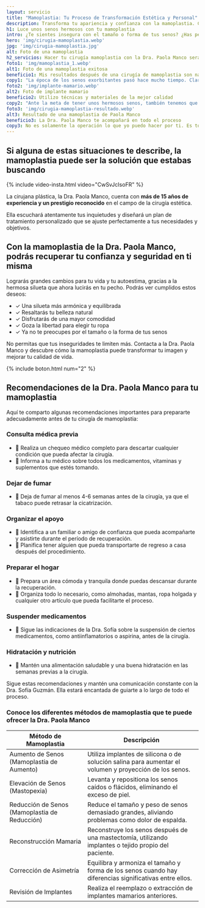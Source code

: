 ```yaml
---
layout: servicio
title: "Mamoplastia: Tu Proceso de Transformación Estética y Personal"
description: Transforma tu apariencia y confianza con la mamoplastia. Conoce cómo el cirujano Hermes Gamba puede ayudarte. ¡Haz clic para más información!
h1: Luce unos senos hermosos con tu mamoplastia
intro: ¿Te sientes insegura con el tamaño o forma de tus senos? ¿Has perdido volumen después de un embarazo o pérdida de peso? ¿Deseas una silueta más proporcionada y femenina?
hero: 'img/cirugia-mamoplastia.webp'
jpg: 'img/cirugia-mamoplastia.jpg'
alt: Foto de una mamoplastia
h2_servicios: Hacer tu cirugía mamoplastia con la Dra. Paola Manco será más beneficioso
foto1: 'img/mamoplastia_1.webp'
alt1: Foto de una mamoplastia exitosa
beneficio1: Mis resultados después de una cirugía de mamoplastia son naturales
copy1: "La época de los senos exorbitantes pasó hace mucho tiempo. Claro si no es tu gusto. Pero la mayoría de nosotras <strong>queremos que nuestros senos tengan simetría con la silueta de nuestra figura</strong>. Eso es lo que yo te garantizo.<br>Haz tu aumento o reducción y luce tu ropa y tu cuerpo como siempre haz querido hacerlo."
foto2: 'img/implante-mamario.webp'
alt2: Foto de implante mamario
beneficio2: Utilizo técnicas y materiales de la mejor calidad
copy2: "Ante la meta de tener unos hermosos senos, también tenemos que velar por la meta de tu bienestar y tu salud. <strong>Esa es mi prioridad: cuidar de tu salud y tu vida siempre.</strong> Por eso no escatimo en brindarte lo mejor cuando hagas tu cirugía de senos conmigo.<br>Hasta podrás beneficiarte de todas las alternativas que hay a los implantes para hacer tu procedimiento con mayor seguridad."
foto3: 'img/cirugia-mamoplastia-resultado.webp'
alt3: Resultado de una mamoplastia de Paola Manco
beneficio3: La Dra. Paola Manco te acompañará en todo el proceso
copy3: No es solamente la operación lo que yo puedo hacer por ti. Es todo un acompañamiento desde la primera consulta hasta la recuperación total de tu cirugía. Siempre tendrás mi asesoría profesional. Y cuando veas tu sueño cumplido, sabré que cumplí también el mío, como lo hago con cada una de mis amigas y pacientes.
---
```

## Si alguna de estas situaciones te describe, la mamoplastia puede ser la solución que estabas buscando

{% include video-insta.html video="CwSvJcIsoFR" %}

La cirujana plástica, la Dra. Paola Manco, cuenta con **más de 15 años de experiencia y un prestigio reconocido** en el campo de la cirugía estética.

Ella escuchará atentamente tus inquietudes y diseñará un plan de tratamiento personalizado que se ajuste perfectamente a tus necesidades y objetivos.

## Con la mamoplastia de la Dra. Paola Manco, podrás recuperar tu confianza y seguridad en ti misma

Lograrás grandes cambios para tu vida y tu autoestima, gracias a la hermosa silueta que ahora lucirás en tu pecho. Podrás ver cumplidos estos deseos:

- ✓ Una silueta más armónica y equilibrada
- ✓ Resaltarás tu belleza natural
- ✓ Disfrutarás de una mayor comodidad
- ✓ Goza la libertad para elegir tu ropa
- ✓ Ya no te preocupes por el tamaño o la forma de tus senos

No permitas que tus inseguridades te limiten más. Contacta a la Dra. Paola Manco y descubre cómo la mamoplastia puede transformar tu imagen y mejorar tu calidad de vida.

{% include boton.html num="2" %}

## Recomendaciones de la Dra. Paola Manco para tu mamoplastia

Aquí te comparto algunas recomendaciones importantes para prepararte adecuadamente antes de tu cirugía de mamoplastia:

### Consulta médica previa

- 🪷 Realiza un chequeo médico completo para descartar cualquier condición que pueda afectar la cirugía.
- 🪷 Informa a tu médico sobre todos los medicamentos, vitaminas y suplementos que estés tomando.

### Dejar de fumar

- 🪷 Deja de fumar al menos 4-6 semanas antes de la cirugía, ya que el tabaco puede retrasar la cicatrización.

### Organizar el apoyo

- 🪷 Identifica a un familiar o amigo de confianza que pueda acompañarte y asistirte durante el período de recuperación.
- 🪷 Planifica tener alguien que pueda transportarte de regreso a casa después del procedimiento.

### Preparar el hogar

- 🪷 Prepara un área cómoda y tranquila donde puedas descansar durante la recuperación.
- 🪷 Organiza todo lo necesario, como almohadas, mantas, ropa holgada y cualquier otro artículo que pueda facilitarte el proceso.

### Suspender medicamentos

- 🪷 Sigue las indicaciones de la Dra. Sofía sobre la suspensión de ciertos medicamentos, como antiinflamatorios o aspirina, antes de la cirugía.

### Hidratación y nutrición

- 🪷 Mantén una alimentación saludable y una buena hidratación en las semanas previas a la cirugía.

Sigue estas recomendaciones y mantén una comunicación constante con la Dra. Sofía Guzmán. Ella estará encantada de guiarte a lo largo de todo el proceso.

### Conoce los diferentes métodos de mamoplastia que te puede ofrecer la Dra. Paola Manco

| Método de Mamoplastia | Descripción |
| --- | --- |
| Aumento de Senos (Mamoplastia de Aumento) | Utiliza implantes de silicona o de solución salina para aumentar el volumen y proyección de los senos. |
| Elevación de Senos (Mastopexia) | Levanta y repositiona los senos caídos o flácidos, eliminando el exceso de piel. |
| Reducción de Senos (Mamoplastia de Reducción) | Reduce el tamaño y peso de senos demasiado grandes, aliviando problemas como dolor de espalda. |
| Reconstrucción Mamaria | Reconstruye los senos después de una mastectomía, utilizando implantes o tejido propio del paciente. |
| Corrección de Asimetría | Equilibra y armoniza el tamaño y forma de los senos cuando hay diferencias significativas entre ellos. |
| Revisión de Implantes | Realiza el reemplazo o extracción de implantes mamarios anteriores. |
